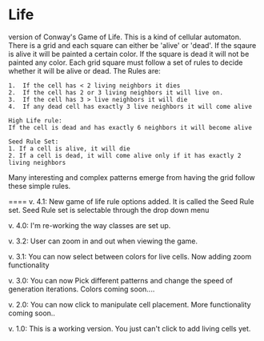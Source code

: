 Life
====

version of Conway's Game of Life.
This is a kind of cellular automaton.  There is a grid and each square can either be 'alive' or 'dead'.
If the sqaure is alive it will be painted a certain color.  If the square is dead it will not be painted any color.
Each grid square must follow a set of rules to decide whether it will be alive or dead.
The Rules are:
```
1.  If the cell has < 2 living neighbors it dies
2.  If the cell has 2 or 3 living neighbors it will live on.
3.  If the cell has 3 > live neighbors it will die
4.  If any dead cell has exactly 3 live neighbors it will come alive

High Life rule: 
If the cell is dead and has exactly 6 neighbors it will become alive

Seed Rule Set:
1. If a cell is alive, it will die
2. If a cell is dead, it will come alive only if it has exactly 2 living neighbors
```
Many interesting and complex patterns emerge from having the grid follow these simple rules.

====
v. 4.1:
New game of life rule options added.  It is called the Seed Rule set. Seed Rule set is selectable through the drop down menu

v. 4.0:
I'm re-working the way classes are set up.

v. 3.2:
User can zoom in and out when viewing the game.  

v. 3.1:
You can now select between colors for live cells.  Now adding zoom functionality

v. 3.0:
You can now Pick different patterns and change the speed of generation iterations.  Colors coming soon....


v. 2.0:
You can now click to manipulate cell placement.  More functionality coming soon..


v. 1.0: 
This is a working version.  You just can't click to add living cells yet. </br>

